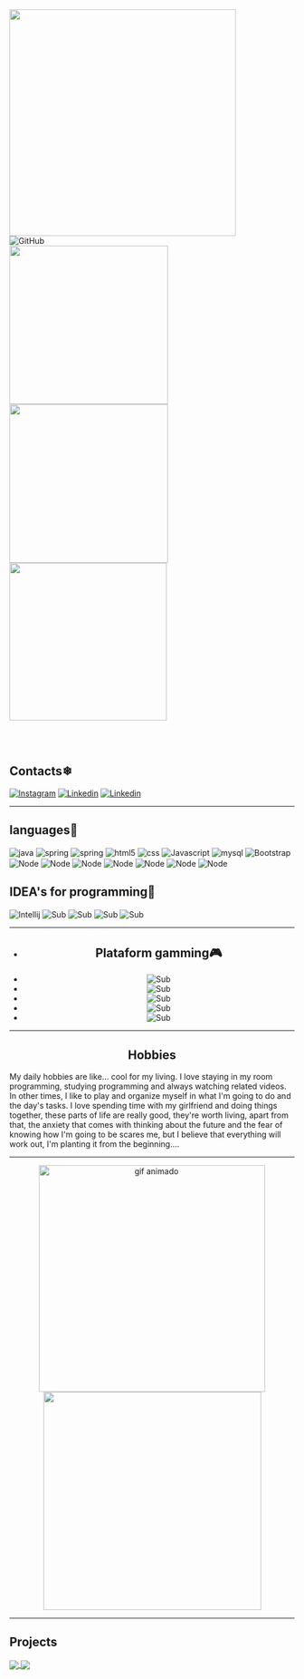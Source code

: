 
<img src="https://user-images.githubusercontent.com/74038190/212284158-e840e285-664b-44d7-b79b-e264b5e54825.gif" width="400">
<br>

<img align="center" alt="GitHub" src="https://img.shields.io/github/followers/{GustavoHeimburg}.svg?style=social&label=Follow&maxAge=2592000"/>
<br>
 <a href="https://github.com/GustavoHeimburg">
  <img align="center" src="https://github-readme-stats.vercel.app/api?username=GustavoHeimburg&show_icons=true&theme=onedark" width="280" />
</a>
<a href="https://github.com/GustavoHeimburg">
  <img align="center" src="https://github-readme-stats.vercel.app/api/top-langs/?username=GustavoHeimburg&layout=compact&show_icons=true&theme=onedark"width="280" />
</a>
<a href="https://github.com/GustavoHeimburg">
  <img align="center" src="http://github-readme-streak-stats.herokuapp.com?user=GustavoHeimburg&show_icons=true&theme=onedark&date_format=j%20M%5B%20Y%5D" width="278" />
</a>
</p>


<br><br>
</div>
<h2>Contacts❄</h2> 

[![Instagram](https://img.shields.io/badge/Instagram-E4405F?style=for-the-badge&logo=instagram&logoColor=white)](https://instagram.com/Guste.heimp)
[![Linkedin](https://img.shields.io/badge/LinkedIn-0077B5?style=for-the-badge&logo=linkedin&logoColor=white)](https://l1nk.dev/ArwdC)
[![Linkedin](https://img.shields.io/badge/website-fff?style=for-the-badge&logo=About.me&logoColor=black)](https://gustavoheimburgpereira.000webhostapp.com)

***

<h2>languages🤖</h2>

<div style="display: inline_block">
  <img align="center" alt="java" src="https://img.shields.io/badge/Java-ED8B00?style=for-the-badge&logo=openjdk&logoColor=black" />
   <img align="center" alt="spring" src="https://img.shields.io/badge/Spring-6DB33F?style=for-the-badge&logo=spring&logoColor=white" />
  <img align="center" alt="spring" src="https://img.shields.io/badge/Spring_Security-6DB33F?style=for-the-badge&logo=Spring-Security&logoColor=white" />
  <img align="center" alt="html5" src="https://img.shields.io/badge/HTML5-E34F26?style=for-the-badge&logo=html5&logoColor=white" />
  <img align="center" alt="css" src="https://img.shields.io/badge/CSS3-1572B6?style=for-the-badge&logo=css3&logoColor=white" />
  <img align="center" alt="Javascript" src="https://img.shields.io/badge/JavaScript-F7DF1E?style=for-the-badge&logo=javascript&logoColor=black" />
  <img align="center" alt="mysql" src="https://img.shields.io/badge/MySQL-00000F?style=for-the-badge&logo=mysql&logoColor=white" />
  <img align="center" alt="Bootstrap" src="https://img.shields.io/badge/Bootstrap-563D7C?style=for-the-badge&logo=bootstrap&logoColor=white" />
  <img align="center" alt="Node" src="https://img.shields.io/badge/Node.js-43853D?style=for-the-badge&logo=node.js&logoColor=white"/>
  <img align="center" alt="Node" src="https://img.shields.io/badge/Python-14354C?style=for-the-badge&logo=python&logoColor=white"/>
  <img align="center" alt="Node" src="https://img.shields.io/badge/Scss-CC6699?style=for-the-badge&logo=sass&logoColor=white"/>
  <img align="center" alt="Node" src="https://img.shields.io/badge/Markdown-000000?style=for-the-badge&logo=markdown&logoColor=white"/>
  <img align="center" alt="Node" src="https://img.shields.io/badge/jQuery-0769AD?style=for-the-badge&logo=jquery&logoColor=white"/>
  <img align="center" alt="Node" src="https://img.shields.io/badge/windows%20terminal-4D4D4D?style=for-the-badge&logo=windows%20terminal&logoColor=white"/>
  <img align="center" alt="Node" src="https://img.shields.io/badge/GIT-E44C30?style=for-the-badge&logo=git&logoColor=white"/>


  
  
</div>

<h2>IDEA's for programming🧠</h2>

<div>
  <img align="center" alt="Intellij" src="https://img.shields.io/badge/IntelliJ_IDEA-000000.svg?style=for-the-badge&logo=intellij-idea&logoColor=white"/>
  <img align="center" alt="Sub" src="https://img.shields.io/badge/WebStorm-000000?style=for-the-badge&logo=WebStorm&logoColor=white"/>
  <img align="center" alt="Sub" src="https://img.shields.io/badge/PyCharm-000000.svg?&style=for-the-badge&logo=PyCharm&logoColor=white"/>
  <img align="center" alt="Sub" src="https://img.shields.io/badge/Visual_Studio_Code-0078D4?style=for-the-badge&logo=visual%20studio%20code&logoColor=black"/>
  <img align="center" alt="Sub" src="https://img.shields.io/badge/MySQL-14354C?style=for-the-badge&logo=mysql&logoColor=white"/>
  
</div>

***

<center>
  <ul>
    <li>
      <h2>Plataform gamming🎮</h2>
    </li>
    <li>
      <img alt="Sub" src="https://img.shields.io/badge/riotgames-D32936.svg?style=for-the-badge&logo=riotgames&logoColor=white"/>
    </li>
    <li>
      <img alt="Sub" src="https://img.shields.io/badge/epicgames-%23313131.svg?style=for-the-badge&logo=epicgames&logoColor=white"/>
    </li>
    <li>
      <img alt="Sub" src="https://img.shields.io/badge/ea-%23000000.svg?style=for-the-badge&logo=ea&logoColor=white"/>
    </li>
    <li>
      <img alt="Sub" src="https://img.shields.io/badge/xbox-%23107C10.svg?style=for-the-badge&logo=xbox&logoColor=white"/>
    </li>
    <li>
      <img alt="Sub" src="https://img.shields.io/badge/steam-%23000000.svg?style=for-the-badge&logo=steam&logoColor=white"/>
    </li>
  </ul>
</center>

***

<div>
<h2 align="center">Hobbies</h2>
 <p>My daily hobbies are like... cool for my living. I love staying in my room programming, studying programming and always watching related videos. In other times, I like to play and organize myself in what I'm going to do and the day's tasks. I love spending time with my girlfriend and doing things together, these parts of life are really good, they're worth living, apart from that, the anxiety that comes with thinking about the future and the fear of knowing how I'm going to be scares me, but I believe that everything will work out, I'm planting it from the beginning....
 </p>
</div>

***
<p align="center">
  <img src="https://github.com/Anmol-Baranwal/Cool-GIFs-For-GitHub/assets/74038190/de30015f-dc5f-4ecf-a49b-ccd2b89776e4" width="400" alt="gif animado">
  <img src="https://github.com/Anmol-Baranwal/Cool-GIFs-For-GitHub/assets/74038190/7d484dc9-68a9-4ee6-a767-aea59035c12d" width="385">
</p>

</p>

***
<h2>Projects</h2>

<a href="https://github.com/GustavoHeimburg/CalculadoraPrestativaSpringBoot">
  <img align="center" src="https://github-readme-stats.vercel.app/api/pin/?username=GustavoHeimburg&repo=CalculadoraPrestativaSpringBoot&theme=onedark" />
 <a href="https://github.com/GustavoHeimburg/JogodavelhaSpring">
  <img align="center" src="https://github-readme-stats.vercel.app/api/pin/?username=GustavoHeimburg&repo=JogodavelhaSpring&theme=onedark" />
</a>

</div>
<br><br>

</div>
<br><br>

